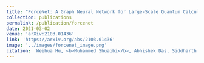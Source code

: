 ```yaml
---
title: "ForceNet: A Graph Neural Network for Large-Scale Quantum Calculations"
collection: publications
permalink: /publication/forcenet
date: 2021-03-02
venue: 'arXiv:2103.01436'
link: 'https://arxiv.org/abs/2103.01436'
image: '../images/forcenet_image.png'
citation: 'Weihua Hu, <b>Muhammed Shuaibi</b>, Abhishek Das, Siddharth Goyal, Anuroop Sriram, Jure Leskovec, Devi Parikh, C. Lawrence Zitnick: “ForceNet: A Graph Neural Network for Large-Scale Quantum Calculations”, 2021; arXiv:2103.01436.'
---
```

